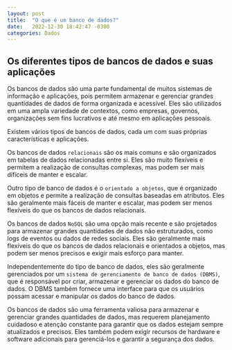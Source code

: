 ```yaml
---
layout: post
title:  "O que é um banco de dados?"
date:   2022-12-30 18:42:47 -0300
categories: Dados
---
```


## Os diferentes tipos de bancos de dados e suas aplicações

Os bancos de dados são uma parte fundamental de muitos sistemas de informação e aplicações, pois permitem armazenar e gerenciar grandes quantidades de dados de forma organizada e acessível. Eles são utilizados em uma ampla variedade de contextos, como empresas, governos, organizações sem fins lucrativos e até mesmo em aplicações pessoais.

Existem vários tipos de bancos de dados, cada um com suas próprias características e aplicações. 

Os bancos de dados `relacionais` são os mais comuns e são organizados em tabelas de dados relacionadas entre si. Eles são muito flexíveis e permitem a realização de consultas complexas, mas podem ser mais difíceis de manter e escalar.

Outro tipo de banco de dados é o `orientado a objetos`, que é organizado em objetos e permite a realização de consultas baseadas em atributos. Eles são geralmente mais fáceis de manter e escalar, mas podem ser menos flexíveis do que os bancos de dados relacionais.

Os bancos de dados `NoSQL` são uma opção mais recente e são projetados para armazenar grandes quantidades de dados não estruturados, como logs de eventos ou dados de redes sociais. Eles são geralmente mais flexíveis do que os bancos de dados relacionais e orientados a objetos, mas podem ser menos precisos e exigir mais esforço para manter.

Independentemente do tipo de banco de dados, eles são geralmente gerenciados por um `sistema de gerenciamento de banco de dados (DBMS)`, que é responsável por criar, armazenar e gerenciar os dados do banco de dados. O DBMS também fornece uma interface para que os usuários possam acessar e manipular os dados do banco de dados.

Os bancos de dados são uma ferramenta valiosa para armazenar e gerenciar grandes quantidades de dados, mas requerem planejamento cuidadoso e atenção constante para garantir que os dados estejam sempre atualizados e precisos. Eles também podem exigir recursos de hardware e software adicionais para gerenciá-los e garantir a segurança dos dados.